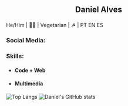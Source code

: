  ## <p style='text-align: center;'> Daniel Alves </p>
He/Him | 🏳️‍🌈 | Vegetarian | ☭ | PT EN ES 


### Social Media:


### Skills:
* ####  Code + Web

 
* #### Multimedia

![Top Langs](https://github-readme-stats.vercel.app/api/top-langs/?username=coolalves&theme=dark) ![Daniel's GitHub stats](https://github-readme-stats.vercel.app/api?username=coolalves&theme=dark&show_icons=true)

<!--
**coolalves/coolalves** is a ✨ _special_ ✨ repository because its `README.md` (this file) appears on your GitHub profile.

 
